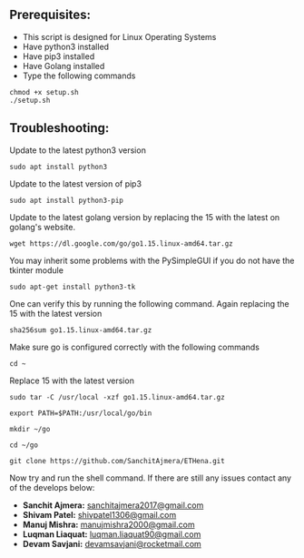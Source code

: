 ## Prerequisites:

- This script is designed for Linux Operating Systems
- Have python3 installed
- Have pip3 installed
- Have Golang installed
- Type the following commands

```shell
chmod +x setup.sh
./setup.sh
```

## Troubleshooting:

Update to the latest python3 version

```shell
sudo apt install python3
```

Update to the latest version of pip3

```shell
sudo apt install python3-pip
```

Update to the latest golang version by replacing the 15 with the latest on golang's website.

```shell
wget https://dl.google.com/go/go1.15.linux-amd64.tar.gz
```

You may inherit some problems with the PySimpleGUI if you do not have the tkinter module

```shell
sudo apt-get install python3-tk
```

One can verify this by running the following command. Again replacing the 15 with the latest version

```
sha256sum go1.15.linux-amd64.tar.gz
```

Make sure go is configured correctly with the following commands

```shell
cd ~
```

Replace 15 with the latest version

```shell
sudo tar -C /usr/local -xzf go1.15.linux-amd64.tar.gz
```

```shell
export PATH=$PATH:/usr/local/go/bin
```

```shell
mkdir ~/go
```

```shell
cd ~/go
```

```git
git clone https://github.com/SanchitAjmera/ETHena.git
```

Now try and run the shell command. If there are still any issues contact any of the develops below:

- **Sanchit Ajmera:** <sanchitajmera2017@gmail.com>
- **Shivam Patel:** <shivpatel1306@gmail.com>
- **Manuj Mishra:** <manujmishra2000@gmail.com>
- **Luqman Liaquat:** <luqman.liaquat90@gmail.com>
- **Devam Savjani:** <devamsavjani@rocketmail.com>
